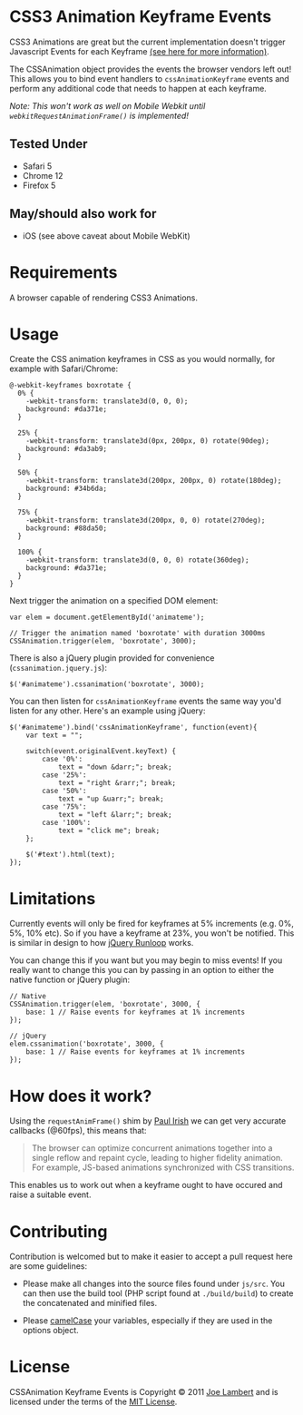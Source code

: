 # CSS3 Animation Keyframe Events
CSS3 Animations are great but the current implementation doesn't trigger Javascript Events for each Keyframe [(see here for more information)](http://blog.joelambert.co.uk/2011/05/17/keyframe-events-for-css3-animations/).

The CSSAnimation object provides the events the browser vendors left out! This allows you to bind event handlers to `cssAnimationKeyframe` events and perform any additional code that needs to happen at each keyframe.

*Note: This won't work as well on Mobile Webkit until `webkitRequestAnimationFrame()` is implemented!*

## Tested Under
- Safari 5
- Chrome 12
- Firefox 5

## May/should also work for
- iOS (see above caveat about Mobile WebKit)

# Requirements
A browser capable of rendering CSS3 Animations.

# Usage
Create the CSS animation keyframes in CSS as you would normally, for example with Safari/Chrome:

	@-webkit-keyframes boxrotate {
	  0% {
	    -webkit-transform: translate3d(0, 0, 0);
	    background: #da371e;
	  }

	  25% {
	    -webkit-transform: translate3d(0px, 200px, 0) rotate(90deg);
	    background: #da3ab9;
	  }

	  50% {
	    -webkit-transform: translate3d(200px, 200px, 0) rotate(180deg);
	    background: #34b6da;
	  }

	  75% {
	    -webkit-transform: translate3d(200px, 0, 0) rotate(270deg);
	    background: #88da50;
	  }

	  100% {
	    -webkit-transform: translate3d(0, 0, 0) rotate(360deg);
	    background: #da371e;
	  }
	}
	
Next trigger the animation on a specified DOM element:

	var elem = document.getElementById('animateme');
	
	// Trigger the animation named 'boxrotate' with duration 3000ms
	CSSAnimation.trigger(elem, 'boxrotate', 3000);
	
There is also a jQuery plugin provided for convenience (`cssanimation.jquery.js`):

	$('#animateme').cssanimation('boxrotate', 3000);
	
You can then listen for `cssAnimationKeyframe` events the same way you'd listen for any other. Here's an example using jQuery:

	$('#animateme').bind('cssAnimationKeyframe', function(event){
		var text = "";
		
		switch(event.originalEvent.keyText) {
			case '0%':
				text = "down &darr;"; break;
			case '25%':
				text = "right &rarr;"; break;
			case '50%':
				text = "up &uarr;"; break;
			case '75%':
				text = "left &larr;"; break;
			case '100%':
				text = "click me"; break;
		};
		
		$('#text').html(text);
	});
	
# Limitations

Currently events will only be fired for keyframes at 5% increments (e.g. 0%, 5%, 10% etc). So if you have a keyframe at 23%, you won't be notified. This is similar in design to how [jQuery Runloop](http://farukat.es/journal/2011/02/514-new-creation-jquery-runloop-plugin) works.

You can change this if you want but you may begin to miss events! If you really want to change this you can by passing in an option to either the native function or jQuery plugin:

	// Native
	CSSAnimation.trigger(elem, 'boxrotate', 3000, {
		base: 1 // Raise events for keyframes at 1% increments
	});
	
	// jQuery
	elem.cssanimation('boxrotate', 3000, {
		base: 1 // Raise events for keyframes at 1% increments
	});

# How does it work?

Using the `requestAnimFrame()` shim by [Paul Irish](http://paulirish.com/2011/requestanimationframe-for-smart-animating/) we can get very accurate callbacks (@60fps), this means that:

> The browser can optimize concurrent animations together into a single reflow and repaint cycle, leading to higher fidelity animation. For example, JS-based animations synchronized with CSS transitions.

This enables us to work out when a keyframe ought to have occured and raise a suitable event.

# Contributing

Contribution is welcomed but to make it easier to accept a pull request here are some guidelines:

- 	Please make all changes into the source files found under `js/src`. You can then use the build tool (PHP script found at `./build/build`) to create the concatenated and minified files.

- 	Please [camelCase](http://en.wikipedia.org/wiki/CamelCase) your variables, especially if they are used in the options object.
	
# License

CSSAnimation Keyframe Events is Copyright &copy; 2011 [Joe Lambert](http://www.joelambert.co.uk) and is licensed under the terms of the [MIT License](http://www.opensource.org/licenses/mit-license.php).